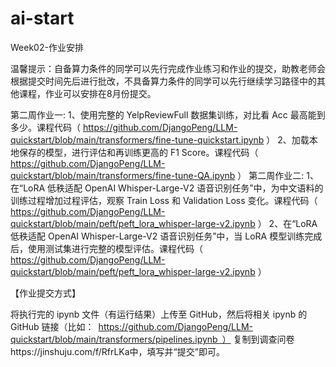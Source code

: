 # ai-start
Week02-作业安排 

温馨提示：自备算力条件的同学可以先行完成作业练习和作业的提交，助教老师会根据提交时间先后进行批改，不具备算力条件的同学可以先行继续学习路径中的其他课程，作业可以安排在8月份提交。

第二周作业一:
1、使用完整的 YelpReviewFull 数据集训练，对比看 Acc 最高能到多少。课程代码（ https://github.com/DjangoPeng/LLM-quickstart/blob/main/transformers/fine-tune-quickstart.ipynb ）
2、加载本地保存的模型，进行评估和再训练更高的 F1 Score。课程代码（ https://github.com/DjangoPeng/LLM-quickstart/blob/main/transformers/fine-tune-QA.ipynb ） 
第二周作业二: 
1、在“LoRA 低秩适配 OpenAI Whisper-Large-V2 语音识别任务”中，为中文语料的训练过程增加过程评估，观察 Train Loss 和 Validation Loss 变化。课程代码（ https://github.com/DjangoPeng/LLM-quickstart/blob/main/peft/peft_lora_whisper-large-v2.ipynb ） 
2、在“LoRA 低秩适配 OpenAI Whisper-Large-V2 语音识别任务”中，当 LoRA 模型训练完成后，使用测试集进行完整的模型评估。课程代码（ https://github.com/DjangoPeng/LLM-quickstart/blob/main/peft/peft_lora_whisper-large-v2.ipynb ） 

【作业提交方式】 

将执行完的 ipynb 文件（有运行结果）上传至 GitHub，然后将相关 ipynb 的 GitHub 链接（比如： https://github.com/DjangoPeng/LLM-quickstart/blob/main/transformers/pipelines.ipynb ） 复制到调查问卷https://jinshuju.com/f/RfrLKa中，填写并“提交”即可。


